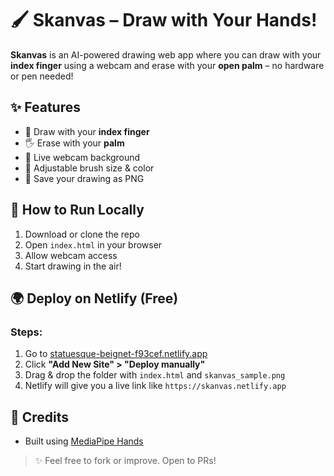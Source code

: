 # 🖌️ Skanvas – Draw with Your Hands!

**Skanvas** is an AI-powered drawing web app where you can draw with your **index finger** using a webcam and erase with your **open palm** – no hardware or pen needed!

## ✨ Features

- 🎨 Draw with your **index finger**
- 🖐️ Erase with your **palm**
- 🎥 Live webcam background
- 🧵 Adjustable brush size & color
- 💾 Save your drawing as PNG

## 🚀 How to Run Locally

1. Download or clone the repo
2. Open `index.html` in your browser
3. Allow webcam access
4. Start drawing in the air!

## 🌍 Deploy on Netlify (Free)

### Steps:
1. Go to [statuesque-beignet-f93cef.netlify.app](statuesque-beignet-f93cef.netlify.app)
2. Click **\"Add New Site\" > \"Deploy manually\"**
3. Drag & drop the folder with `index.html` and `skanvas_sample.png`
4. Netlify will give you a live link like `https://skanvas.netlify.app`

## 🙌 Credits
- Built using [MediaPipe Hands](https://google.github.io/mediapipe/)



> ✨ Feel free to fork or improve. Open to PRs!
